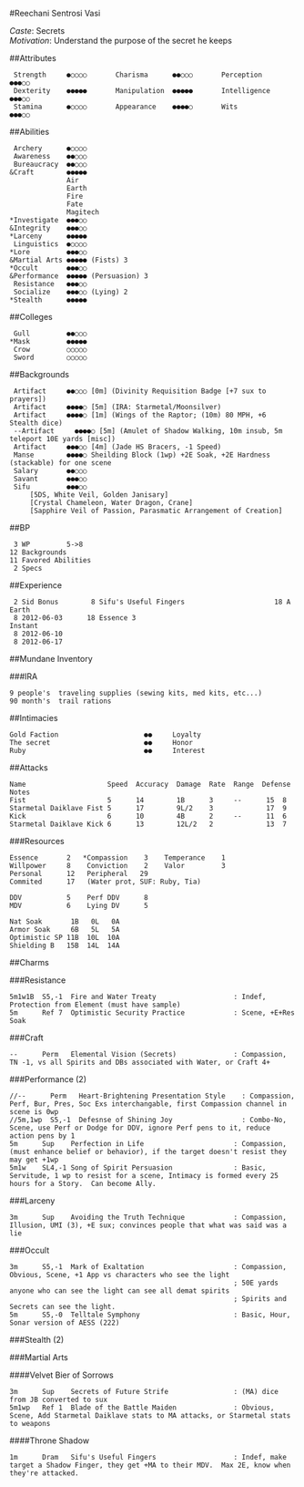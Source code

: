 #Reechani Sentrosi Vasi

*Caste*: Secrets<br />
*Motivation*: Understand the purpose of the secret he keeps

##Attributes

     Strength     ●○○○○       Charisma      ●●○○○       Perception    ●●●○○
     Dexterity    ●●●●●       Manipulation  ●●●●●       Intelligence  ●●●○○
     Stamina      ●○○○○       Appearance    ●●●●○       Wits          ●●●○○

##Abilities

     Archery      ●○○○○
     Awareness    ●●○○○
     Bureaucracy  ●●○○○
    &Craft        ●●●●●
                  Air
                  Earth
                  Fire
                  Fate
                  Magitech
    *Investigate  ●●●○○
    &Integrity    ●●●○○
    *Larceny      ●●●●●
     Linguistics  ●○○○○
    *Lore         ●●●○○
    &Martial Arts ●●●●● (Fists) 3
    *Occult       ●●●○○
    &Performance  ●●●●● (Persuasion) 3
     Resistance   ●●●○○
     Socialize    ●●●○○ (Lying) 2
    *Stealth      ●●●●●

##Colleges

     Gull         ●●○○○
    *Mask         ●●●●●
     Crow         ○○○○○
     Sword        ○○○○○

##Backgrounds

     Artifact     ●●○○○ [0m] (Divinity Requisition Badge [+7 sux to prayers])
     Artifact     ●●●●○ [5m] (IRA: Starmetal/Moonsilver)
     Artifact     ●●●●○ [1m] (Wings of the Raptor; (10m) 80 MPH, +6 Stealth dice)
     --Artifact     ●●●●○ [5m] (Amulet of Shadow Walking, 10m insub, 5m teleport 10E yards [misc])
     Artifact     ●●●○○ [4m] (Jade HS Bracers, -1 Speed)
     Manse        ●●●●○ Sheilding Block (1wp) +2E Soak, +2E Hardness (stackable) for one scene
     Salary       ●●○○○
     Savant       ●●●○○
     Sifu         ●●●○○
         [5DS, White Veil, Golden Janisary]
         [Crystal Chameleon, Water Dragon, Crane]
         [Sapphire Veil of Passion, Parasmatic Arrangement of Creation]

##BP

     3 WP         5->8
    12 Backgrounds
    11 Favored Abilities
     2 Specs

##Experience

     2 Sid Bonus        8 Sifu's Useful Fingers                      18 A Earth
     8 2012-06-03      18 Essence 3                                  Instant
     8 2012-06-10
     8 2012-06-17


##Mundane Inventory

###IRA

    9 people's  traveling supplies (sewing kits, med kits, etc...)
    90 month's  trail rations

##Intimacies

    Gold Faction                     ●●     Loyalty
    The secret                       ●●     Honor
    Ruby                             ●●     Interest

##Attacks

    Name                    Speed  Accuracy  Damage  Rate  Range  Defense  Notes
    Fist                    5      14        1B      3     --      15  8
    Starmetal Daiklave Fist 5      17        9L/2    3             17  9
    Kick                    6      10        4B      2     --      11  6
    Starmetal Daiklave Kick 6      13        12L/2   2             13  7

###Resources

    Essence       2   *Compassion    3    Temperance    1
    Willpower     8    Conviction    2    Valor         3
    Personal      12   Peripheral   29
    Commited      17   (Water prot, SUF: Ruby, Tia)

    DDV           5    Perf DDV      8
    MDV           6    Lying DV      5

    Nat Soak       1B   0L   0A
    Armor Soak     6B   5L   5A
    Optimistic SP 11B  10L  10A
    Shielding B   15B  14L  14A

##Charms

###Resistance

    5m1w1B  S5,-1  Fire and Water Treaty                   : Indef, Protection from Element (must have sample)
    5m      Ref 7  Optimistic Security Practice            : Scene, +E+Res Soak

###Craft

    --      Perm   Elemental Vision (Secrets)              : Compassion, TN -1, vs all Spirits and DBs associated with Water, or Craft 4+

###Performance (2)

    //--      Perm   Heart-Brightening Presentation Style    : Compassion, Perf, Bur, Pres, Soc Exs interchangable, first Compassion channel in scene is 0wp
    //5m,1wp  S5,-1  Defesnse of Shining Joy                 : Combo-No, Scene, use Perf or Dodge for DDV, ignore Perf pens to it, reduce action pens by 1
    5m      Sup    Perfection in Life                      : Compassion, (must enhance belief or behavior), if the target doesn't resist they may get +1wp
    5m1w    SL4,-1 Song of Spirit Persuasion               : Basic, Servitude, 1 wp to resist for a scene, Intimacy is formed every 25 hours for a Story.  Can become Ally.

###Larceny

    3m      Sup    Avoiding the Truth Technique            : Compassion, Illusion, UMI (3), +E sux; convinces people that what was said was a lie

###Occult

    3m      S5,-1  Mark of Exaltation                      : Compassion, Obvious, Scene, +1 App vs characters who see the light
                                                           ; 50E yards anyone who can see the light can see all demat spirits
                                                           ; Spirits and Secrets can see the light.
    5m      S5,-0  Telltale Symphony                       : Basic, Hour, Sonar version of AESS (222)

###Stealth (2)

###Martial Arts

####Velvet Bier of Sorrows

    3m      Sup    Secrets of Future Strife                : (MA) dice from JB converted to sux
    5m1wp   Ref 1  Blade of the Battle Maiden              : Obvious, Scene, Add Starmetal Daiklave stats to MA attacks, or Starmetal stats to weapons

####Throne Shadow

    1m      Dram   Sifu's Useful Fingers                   : Indef, make target a Shadow Finger, they get +MA to their MDV.  Max 2E, know when they're attacked.
